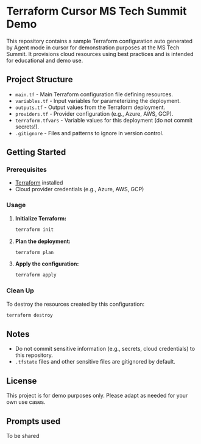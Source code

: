# Terraform Cursor MS Tech Summit Demo

This repository contains a sample Terraform configuration auto generated by Agent mode in cursor for demonstration purposes at the MS Tech Summit. It provisions cloud resources using best practices and is intended for educational and demo use.

## Project Structure

- `main.tf` - Main Terraform configuration file defining resources.
- `variables.tf` - Input variables for parameterizing the deployment.
- `outputs.tf` - Output values from the Terraform deployment.
- `providers.tf` - Provider configuration (e.g., Azure, AWS, GCP).
- `terraform.tfvars` - Variable values for this deployment (do not commit secrets!).
- `.gitignore` - Files and patterns to ignore in version control.

## Getting Started

### Prerequisites
- [Terraform](https://www.terraform.io/downloads.html) installed
- Cloud provider credentials (e.g., Azure, AWS, GCP)

### Usage
1. **Initialize Terraform:**
   ```sh
   terraform init
   ```
2. **Plan the deployment:**
   ```sh
   terraform plan
   ```
3. **Apply the configuration:**
   ```sh
   terraform apply
   ```

### Clean Up
To destroy the resources created by this configuration:
```sh
terraform destroy
```

## Notes
- Do not commit sensitive information (e.g., secrets, cloud credentials) to this repository.
- `.tfstate` files and other sensitive files are gitignored by default.

## License
This project is for demo purposes only. Please adapt as needed for your own use cases. 

## Prompts used
To be shared
